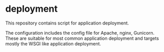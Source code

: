 # deployment
This repository contains script for application deployment.

The configuration includes the config file for Apache, nginx, Gunicorn.
These are suitable for most common application deployment and targets mostly the WSGI like application deployment.

